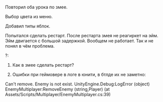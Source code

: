 Повторил оба урока по змее.

Выбор цвета из меню.

Добавил типы яблок.

Попытался сделать рестарт. После рестарта змея не реагиркет на эйм. Эйм двигается с большой задержкой. Вообщем не работает. Так и не понял в чём проблема.

?:

1. Как в змее сделать рестарт?

2. Ошибки при геймовере в логе в юнити, в бтлде их не заметно:

Can't remove. Enemy is not exist.
UnityEngine.Debug:LogError (object)
EnemyMultiplayer:RemoveEnemy (string,Player) (at Assets/Scripts/Multiplayer/EnemyMultiplayer.cs:39)